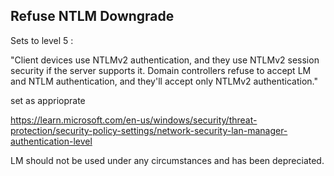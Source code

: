 ## Refuse NTLM Downgrade

Sets to level 5 :

"Client devices use NTLMv2 authentication, and they use NTLMv2 session security if the server supports it. Domain controllers refuse to accept LM and NTLM authentication, and they'll accept only NTLMv2 authentication."  

set as apprioprate  

https://learn.microsoft.com/en-us/windows/security/threat-protection/security-policy-settings/network-security-lan-manager-authentication-level


LM should not be used under any circumstances and has been depreciated.  
